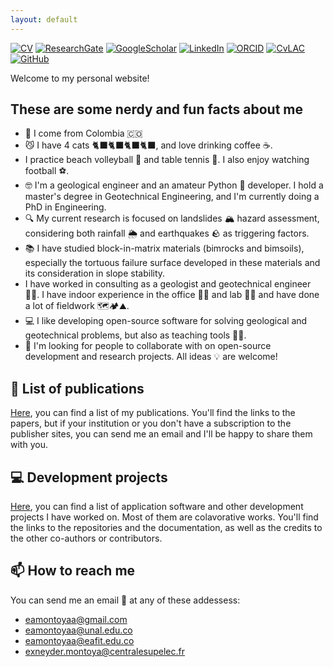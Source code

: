 ```yaml
---
layout: default
---
```


[![CV](https://img.shields.io/badge/CV-00CCBB.svg?&style=social&logo=adobeacrobatreader&logoColor=)](.\docs\CV_ExneyderMontoyaAraque.pdf)          [![ResearchGate](https://img.shields.io/badge/ResearchGate-00CCBB.svg?&style=social&logo=ResearchGate&logoColor=)](https://www.researchgate.net/profile/Exneyder-A-Montoya-Araque)          [![GoogleScholar](https://img.shields.io/badge/GoogleScholar-4285F4?style=social&logo=google-scholar&logoColor=)](https://scholar.google.com/citations?user=hZiewIEAAAAJ)       [![LinkedIn](https://img.shields.io/badge/LinkedIn-0077B5?style=social&logo=linkedin&logoColor=)](https://www.linkedin.com/in/eamontoyaa/)               [![ORCID](https://img.shields.io/badge/ORCID-A6CE39?style=social&logo=orcid&logoColor=A6CE39)](https://orcid.org/0000-0002-6566-4962)      [![CvLAC](https://img.shields.io/badge/CvLAC-008000?style=social&logo=reacthookform&logoColor=blue)](https://scienti.minciencias.gov.co/cvlac/visualizador/generarCurriculoCv.do?cod_rh=0001612488)          [![GitHub](https://img.shields.io/badge/GitHub-100000?style=social&logo=github&logoColor=)](https://github.com/eamontoyaa)

Welcome to my personal website!

## These are some nerdy and fun facts about me

- 🛫 I come from Colombia 🇨🇴<!--, but I'm currently living in France 🇫🇷. -->
- 😼 I have 4 cats 🐈‍⬛🐈‍⬛🐈‍⬛🐈‍⬛, and love drinking coffee ☕.
- I practice beach volleyball 🏐 and table tennis 🏓. I also enjoy watching football ⚽.
- 🤓 I'm a geological engineer and an amateur Python 🐍 developer. I hold a master's degree in Geotechnical Engineering, and I'm currently doing a PhD in Engineering.
- 🔍 My current research is focused on landslides 🏔️ hazard assessment, considering both rainfall 🌦️ and earthquakes 🪨 as triggering factors.
- 📚 I have studied block-in-matrix materials (bimrocks and bimsoils), especially the tortuous failure surface developed in these materials and its consideration in slope stability.
- I have worked in consulting as a geologist and geotechnical engineer 👷‍♂️. I have indoor experience in the office 🧑‍💻 and lab 👨‍🔬 and have done a lot of fieldwork 🗺️🏕️⛰️.
- 💻 I like developing open-source software for solving geological and geotechnical problems, but also as teaching tools 🧑‍🏫.
- 🤝 I'm looking for people to collaborate with on open-source development and research projects. All ideas 💡 are welcome!

<!-- Finally, you can find more boring stuff in my [CV](/attached/MontoyaAraque_CV.pdf). -->

## 📝 List of publications

[Here](./publications.html), you can find a list of my publications. You'll find the links to the papers, but if your institution or you don't have a subscription to the publisher sites, you can send me an email and I'll be happy to share them with you.

## 💻 Development projects

[Here](./development.html), you can find a list of application software and other development projects I have worked on.  Most of them are colavorative works. You'll find the links to the repositories and the documentation, as well as the credits to the other co-authors or contributors.

## 📫 How to reach me

You can  send me an email 📧 at any of these addessess:

- [eamontoyaa@gmail.com](mailto:eamontoyaa@gmail.com)
- [eamontoyaa@unal.edu.co](mailto:eamontoyaa@unal.edu.co)
- [eamontoyaa@eafit.edu.co](mailto:eamontoyaa@eafit.edu.co)
- [exneyder.montoya@centralesupelec.fr](mailto:exneyder.montoya@centralesupelec.fr)
